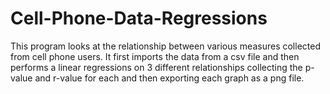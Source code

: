 # Cell-Phone-Data-Regressions

This program looks at the relationship between various measures collected from cell phone users. It first imports the data from a csv file and then performs a linear regressions on 3 different relationships collecting the p-value and r-value for each and then exporting each graph as a png file.
